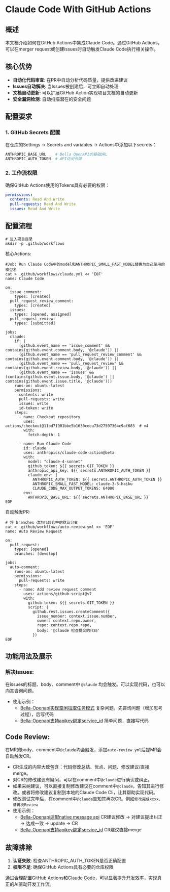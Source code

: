 # Claude Code With GitHub Actions

## 概述

本文档介绍如何在GitHub Actions中集成Claude Code。通过GitHub Actions，可以在merger request或创建issues时自动触发Claude Code执行相关操作。

## 核心优势

- **自动化代码审查**: 在PR中自动分析代码质量，提供改进建议
- **Issues自动解决**: 当Issues被创建后，可立即自动处理
- **文档自动更新**: 可以扩展GitHub Action实现项目文档的自动更新
- **安全漏洞检测**: 自动扫描潜在的安全问题

## 配置要求

### 1. GitHub Secrets 配置

在仓库的Settings -> Secrets and variables -> Actions中添加以下secrets：

```Bash
ANTHROPIC_BASE_URL    # Bella OpenAPI的基础URL
ANTHROPIC_AUTH_TOKEN  # API访问令牌
```

### 2. 工作流权限

确保GitHub Actions使用的Tokens具有必要的权限：

```yaml
permissions:
  contents: Read And Write
  pull-requests: Read And Write
  issues: Read And Write
```

## 配置流程

```shell
# 进入项目目录
mkdir -p .github/workflows
```
核心Actions:
```shell
#Job: Run Claude Code中的model和ANTHROPIC_SMALL_FAST_MODEL替换为自己使用的模型名
cat > .github/workflows/claude.yml << 'EOF'
name: Claude Code

on:
  issue_comment:
    types: [created]
  pull_request_review_comment:
    types: [created]
  issues:
    types: [opened, assigned]
  pull_request_review:
    types: [submitted]

jobs:
  claude:
    if: |
      (github.event_name == 'issue_comment' && contains(github.event.comment.body, '@claude')) ||
      (github.event_name == 'pull_request_review_comment' && contains(github.event.comment.body, '@claude')) ||
      (github.event_name == 'pull_request_review' && contains(github.event.review.body, '@claude')) ||
      (github.event_name == 'issues' && (contains(github.event.issue.body, '@claude') || contains(github.event.issue.title, '@claude')))
    runs-on: ubuntu-latest
    permissions:
      contents: write
      pull-requests: write
      issues: write
      id-token: write
    steps:
      - name: Checkout repository
        uses: actions/checkout@11bd71901bbe5b1630ceea73d27597364c9af683  # v4
        with:
          fetch-depth: 1

      - name: Run Claude Code
        id: claude
        uses: anthropics/claude-code-action@beta
        with:
          model: "claude-4-sonnet"
          github_token: ${{ secrets.GIT_TOKEN }}
          anthropic_api_key: ${{ secrets.ANTHROPIC_AUTH_TOKEN }}
          claude_env: |
            ANTHROPIC_AUTH_TOKEN: ${{ secrets.ANTHROPIC_AUTH_TOKEN }}
            ANTHROPIC_SMALL_FAST_MODEL: claude-3-5-haiku
            CLAUDE_CODE_MAX_OUTPUT_TOKENS: 64000
        env:
          ANTHROPIC_BASE_URL: ${{ secrets.ANTHROPIC_BASE_URL }}
EOF
```

自动触发PR:
```shell
# 将 branches 改为代码仓中的默认分支
cat > .github/workflows/auto-review.yml << 'EOF'
name: Auto Review Request

on:
  pull_request:
    types: [opened]
    branches: [develop]

jobs:
  auto-comment:
    runs-on: ubuntu-latest
    permissions:
      pull-requests: write
    steps:
      - name: Add review request comment
        uses: actions/github-script@v7
        with:
          github-token: ${{ secrets.GIT_TOKEN }}
          script: |
            github.rest.issues.createComment({
              issue_number: context.issue.number,
              owner: context.repo.owner,
              repo: context.repo.repo,
              body: '@claude 检查提交的代码'
            })
EOF
```

## 功能用法及展示

### 解决issues:
在issues的标题、body、comment中 `@claude` 均会触发。可以实现代码，也可以向其咨询问题。

- 使用示例：
  - [Bella-Openapi实现空闲拉取任务模式](https://github.com/LianjiaTech/bella-openapi/issues/59) 复杂问题，先咨询问题（增加思考过程），后写代码
  - [Bella-Openapi支持apikey绑定service_id](https://github.com/LianjiaTech/bella-openapi/issues/89) 简单问题，直接写代码

## Code Review:
在MR的body、comment中`@claude`均会触发，添加`auto-review.yml`后提MR会自动触发CR。

- CR生成的内容大致包含：代码修改总结、优点、问题、修改建议/直接merge。
- 对CR的修改建议有疑问，可以在comment中`@claude`进行确认或纠正。
- 如果采纳建议，可以直接复制修改建议在comment中`@claude`，告知其进行修改。或者将修改建议复制到本地的Claude Code Cli，让其帮助实现代码。
- 修改测试完毕后，在comment中`@claude`告知其再次CR。例如`修改完成xxxx，请再次Review`
- 使用示例：
  - [Bella-Openapi适配native message api](https://github.com/LianjiaTech/bella-openapi/pull/87) CR建议修改 -> 对建议提出纠正 -> 达成一致 -> update -> CR
  - [Bella-Openapi支持apikey绑定service_id](https://github.com/LianjiaTech/bella-openapi/pull/90) CR建议直接merge
  
## 故障排除

1. **认证失败**: 检查ANTHROPIC_AUTH_TOKEN是否正确配置
2. **权限不足**: 确保GitHub Actions具有必要的仓库权限

通过合理配置GitHub Actions和Claude Code，可以显著提升开发效率，实现真正的AI驱动开发工作流。
